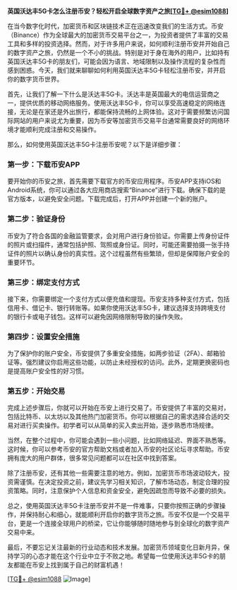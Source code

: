 **英国沃达丰5G卡怎么注册币安？轻松开启全球数字资产之旅[[TG💪+ @esim1088](https://t.me/s/esim1088)]**

在当今数字化时代，加密货币和区块链技术正在迅速改变我们的生活方式。币安（Binance）作为全球最大的加密货币交易平台之一，为投资者提供了丰富的交易工具和多样的投资选择。然而，对于许多用户来说，如何顺利注册币安并开始自己的数字资产之旅，仍然是一个不小的挑战。特别是对于身在海外的用户，比如持有英国沃达丰5G卡的朋友们，可能会因为语言、地域限制以及操作流程的复杂性而感到困惑。今天，我们就来聊聊如何利用英国沃达丰5G卡轻松注册币安，并开启你的数字货币世界。

首先，让我们了解一下什么是沃达丰5G卡。沃达丰是英国最大的电信运营商之一，提供优质的移动网络服务。使用沃达丰5G卡，你可以享受高速稳定的网络连接，无论是在家还是外出旅行，都能保持流畅的上网体验。这对于需要频繁访问国际网站的用户来说尤为重要，因为币安等加密货币交易平台通常需要良好的网络环境才能顺利完成注册和交易操作。

那么，如何使用英国沃达丰5G卡注册币安呢？以下是详细步骤：

### **第一步：下载币安APP**
要开始你的币安之旅，首先需要下载官方的币安应用程序。币安APP支持iOS和Android系统，你可以通过各大应用商店搜索“Binance”进行下载。确保下载的是官方版本，以避免安全问题。下载完成后，打开APP并创建一个新的账户。

### **第二步：验证身份**
币安为了符合各国的金融监管要求，会对用户进行身份验证。你需要上传身份证件的照片或扫描件，通常包括护照、驾照或身份证。同时，可能还需要拍摄一张手持证件的照片以确认身份的真实性。这个过程虽然有些繁琐，但却是保障账户安全的重要环节。

### **第三步：绑定支付方式**
接下来，你需要绑定一个支付方式以便充值和提现。币安支持多种支付方式，包括信用卡、借记卡、银行转账等。如果你使用沃达丰5G卡，建议选择支持跨境支付的银行卡或电子钱包。这样可以避免因网络限制导致的操作失败。

### **第四步：设置安全措施**
为了保护你的账户安全，币安提供了多重安全措施，如两步验证（2FA）、邮箱验证等。强烈建议你启用这些功能，以防止未经授权的访问。此外，定期更换密码也是提高账户安全性的好习惯。

### **第五步：开始交易**
完成上述步骤后，你就可以开始在币安上进行交易了。币安提供了丰富的交易对，包括比特币、以太坊以及其他热门加密货币。你可以根据自己的需求选择合适的交易对进行买卖操作。初学者可以从简单的买入卖出开始，逐步熟悉市场规律。

当然，在整个过程中，你可能会遇到一些小问题，比如网络延迟、界面不熟悉等。这时候，你可以参考币安的官方帮助文档或者加入币安的社区论坛寻求帮助。币安拥有庞大的用户群体，很多常见问题都可以在社区中找到答案。

除了注册币安，还有其他一些需要注意的地方。例如，加密货币市场波动较大，投资需谨慎。在决定投资之前，建议先学习相关知识，了解市场动态，制定合理的投资策略。同时，注意保护个人信息和资金安全，避免因疏忽而导致不必要的损失。

总之，使用英国沃达丰5G卡注册币安并不是一件难事，只要你按照正确的步骤操作，并保持耐心和细心，就能顺利开启你的数字货币之旅。币安不仅是一个交易平台，更是一个连接全球用户的桥梁，它让你能够随时随地参与到全球化的数字资产交易中来。

最后，不要忘记关注最新的行业动态和技术发展。加密货币领域变化日新月异，保持学习的心态才能在这个行业中立于不败之地。希望每一位使用沃达丰5G卡的朋友都能在币安上找到属于自己的财富机遇！

[[TG💪+ @esim1088](https://t.me/s/esim1088) ![Image](https://i.postimg.cc/4NQfJmqS/Snipaste-2025-05-13-00-14-12.png)]